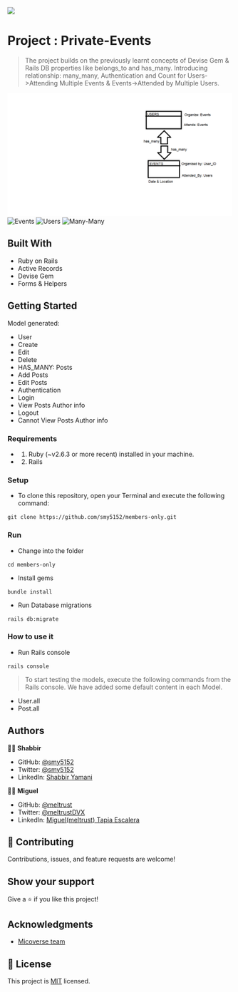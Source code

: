 ![](https://img.shields.io/badge/Microverse-blueviolet)

# Project : Private-Events

> The project builds on the previously learnt concepts of Devise Gem & Rails DB properties like belongs_to and has_many. Introducing relationship: many_many, Authentication and Count for Users->Attending Multiple Events & Events->Attended by Multiple Users.

![DESIGN](Data_Entities_Relationships.png)
![Events]()
![Users]()
![Many-Many]()

## Built With

- Ruby on Rails
- Active Records
- Devise Gem
- Forms & Helpers
## Getting Started

Model generated:

- User
 - Create
 - Edit
 - Delete
 - HAS_MANY: Posts
 - Add Posts
 - Edit Posts
- Authentication
 - Login
  - View Posts Author info
 - Logout
  - Cannot View Posts Author info


### Requirements
- 1. Ruby (~v2.6.3 or more recent) installed in your machine.
- 2. Rails

### Setup

* To clone this repository, open your Terminal and execute the following command:
```
git clone https://github.com/smy5152/members-only.git
```

### Run
* Change into the folder
```
cd members-only
```
* Install gems
```
bundle install
```
* Run Database migrations
```
rails db:migrate
```

### How to use it

* Run Rails console
```
rails console
```

> To start testing the models, execute the following commands from the Rails console.
> We have added some default content in each Model.

- User.all
- Post.all

## Authors

🧑‍💻 **Shabbir**

- GitHub: [@smy5152](https://github.com/smy5152)
- Twitter: [@smy5152](https://twitter.com/smy5152)
- LinkedIn: [Shabbir Yamani](https://www.linkedin.com/in/shabbirmyamani/)

🧑‍💻 **Miguel**

- GitHub: [@meltrust](https://github.com/meltrust)
- Twitter: [@meltrustDVX](https://twitter.com/meltrustDVX)
- LinkedIn: [Miguel(meltrust) Tapia Escalera](https://www.linkedin.com/in/meltrust/)

## 🤝 Contributing

Contributions, issues, and feature requests are welcome!
## Show your support

Give a ⭐️ if you like this project!

## Acknowledgments

- [Micoverse team](https://microverse.pathwright.com/library/fast-track-curriculum/69047/path/step/49723079/)

## 📝 License

This project is [MIT](LICENSE) licensed.
